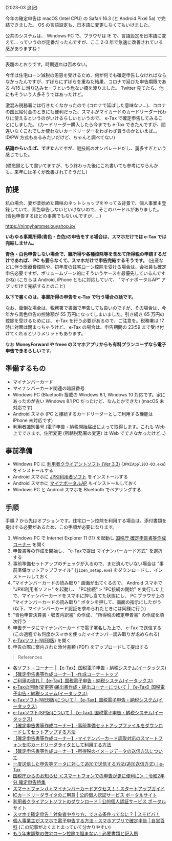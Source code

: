 (2023-03 追記)

今年の確定申告は macOS (Intel CPU) の Safari 16.3 (と Android Pixel 5a) で完結できました。
OS の言語設定も、日本語に変更しなくてもいけました。

公共のシステムは、 Windows PC で、ブラウザは IE で、言語設定を日本語に変えて... っていうのが定番だったんですが、ここ 2-3 年で急速に改善されている感がありますね！

---

表題のとおりです。時期遅れは否めない。

今年は住宅ローン減税の恩恵を受けるため、何が何でも確定申告しなければならなかったんですが、ずぼらにずぼらを重ねた結果、コロナで延びた申告期限である 4/15 に滑り込みセーフという危ない橋を渡りました。 Twitter 見てたら、他にもそういう人多そうではあったけど。

激混み税務署には行きたくなかったので (コロナで延ばした意味ない...)、コロナの国民給付金のときにも便利だった、スマホがマイカードのカードリーダー代わりに使えるというのがいけるらしいというので、 e-Tax で確定申告してみることにしました。 (カードリーダー購入したら今までも e-Tax できたんですが、間違いなくこれでしか使わないカードリーダーをわざわざ買うのかといえば。。 ID/PW 方式もあるみたいだけど、ちゃんと調べてない)

**結論からいえば、できた**んですが、謎技術のオンパレードだし、罠多すぎという感じでした。

(備忘録として書いてますが、もう終わった後にこれ書いても参考にならんかも。来年には多くが改善されてそうだし)

## 前提

私の場合、妻が昔始めた趣味のネットショップをやってる背景で、個人事業主登録していて、青色申告しないといけないので、そこのハードルがありました。
(青色申告するほどの事業でもないんですが......)

https://ninnyhammer.buyshop.jp/

**いわゆる事業所得(青色・白色)の申告をする場合は、スマホだけでは e-Tax では完結しません。**

**青色・白色申告しない場合で、雑所得や各種控除等を含めて所得税の申請するだけであれば、 PC も要らなくて、スマホだけで申告完結するそうです。**
(出産などに伴う医療費控除や、初年度の住宅ローン控除を受ける場合は、会社員も確定申告必要ですが、ボリュームゾーン的にそういうケースを最優先しているんですかね)
(こちらは Android, iPhone ともに対応していて、 "マイナポータルAP" アプリだけで完結するとのこと)

**以下で書くのは、事業所得の申告を e-Tax で行う場合の話です。**

なお、面倒な場合は、税務署で書面で申告しても良いのですが、その場合は、今年から青色申告の控除額が 55 万円になってしまいました。引き続き 65 万円の控除を受けるためには、 e-Tax を行う必要があるので、ご注意を。税務署は 17 時に対面は閉まっちゃうけど、 e-Tax の場合は、申告期間の 23:59 まで受け付けてくれるというメリットもあります。

なお **MoneyForward や freee のスマホアプリからも有料プランユーザなら電子申告できるらしい**です。

## 準備するもの

- マイナンバーカード
- マイナンバーカード関連の暗証番号
- Windows PC (Bluetooth 搭載の Windows 8.1, Windows 10 対応です。家にあったのが古い Windows 8.1 PC だったけど、なんとかできた) (macOS 未対応です)
- Android スマホ (PC と接続するカードリーダーとして利用する機能は iPhone 未対応です)
- 利用者識別番号 (電子申告・納税開始届出によって取得します。これも Web 上でできます。住所変更 (所轄税務署の変更) は Web でできなかったけど...)

## 事前準備

- Windows PC に [利用者クライアントソフト (Ver 3.3)](https://www.jpki.go.jp/download/win.html) (`JPKIAppli03-03.exe`) をインストールする
- Android スマホに [JPKI利用者ソフト](https://play.google.com/store/apps/details?id=jp.go.jpki.mobile.utility) をインストールする
- Android スマホに [マイナポータルAP](https://play.google.com/store/apps/details?id=jp.go.cas.mpa) もインストールしておく
- Windows PC と Android スマホを Bluetooth でペアリングする

## 手順

手順 7 から先はオプションです。住宅ローン控除を利用する場合は、添付書類を提出する必要があるため、この手順が必要になります。

1. Windows PC で Internet Explorer 11 (!?) を起動し [国税庁 確定申告書等作成コーナー](https://www.keisan.nta.go.jp/kyoutu/ky/sm/top#bsctrl) を開く
2. 申告書等の作成を開始し、 "e‐Taxで提出 マイナンバーカード方式" を選択する
3. 事前準備セットアップのチェックが入るので、まだ済んでいない場合は "事前準備セットアップファイル" (`jizen_setup.exe`) をダウンロードし、インストールしておく
4. "マイナンバーカードの読み取り" 画面が出てくるので、 Android スマホで "JPKI利用者ソフト" を起動し、 "PC接続" > "PC接続の開始" を実行した上で、マイナンバーカードをスマホに押し当てた状態にし、 PC ブラウザ上の "マイナンバーカードの読み取り" ボタンを押して、画面の指示にしたがう (以下、マイナンバーカード認証を求められたときには同様に行う)
5. "青色申告決算書・収支内訳書" の作成、 "所得税の確定申告書" の作成を順次行う
6. 申告データにマイナンバーカードで電子署名した上で、 e-Tax で送信する (この過程でも何度かスマホを使ったマイナンバー読み取りが求められる)
7. [e-Taxソフト(WEB版)](https://clientweb.e-tax.nta.go.jp/UF_WEB/WP000/FCSE00001/SE00S010SCR.do) を開く
8. 申告の際に案内された添付書類 (PDF) をアップロードして提出する

> References

- [各ソフト・コーナー | 【e-Tax】国税電子申告・納税システム(イータックス)](https://www.e-tax.nta.go.jp/software/software.htm)
- [【確定申告書等作成コーナー】-作成コーナートップ](https://www.keisan.nta.go.jp/kyoutu/ky/sm/top#bsctrl)
- [ご利用の流れ | 【e-Tax】国税電子申告・納税システム(イータックス)](https://www.e-tax.nta.go.jp/start/index.htm)
- [e-Taxの開始(変更等)届出書作成・提出コーナーについて | 【e-Tax】国税電子申告・納税システム(イータックス)](https://www.e-tax.nta.go.jp/todokedesho/index.htm)
- [e-Taxソフト(WEB版)について | 【e-Tax】国税電子申告・納税システム(イータックス)](https://www.e-tax.nta.go.jp/e-taxsoftweb/e-taxsoftweb.htm)
- [e-Taxソフト(SP版)について | 【e-Tax】国税電子申告・納税システム(イータックス)](https://www.e-tax.nta.go.jp/e-taxsoftsp/e-taxsoftsp.htm)
- [【確定申告書等作成コーナー】-事前準備セットアップファイルをダウンロードしてセットアップする方法](https://www.keisan.nta.go.jp/h28yokuaru/cat1/cat12/cat121/cid130.html)
- [【確定申告書等作成コーナー】-マイナンバーカード読取対応のスマートフォンをICカードリーダライタとして利用する方法](https://www.keisan.nta.go.jp/r2yokuaru/cat1/cat12/cat121/cid960.html)
- [【確定申告書等作成コーナー】-所得税のイメージデータの送信方法について](https://www.keisan.nta.go.jp/r2yokuaru/cat1/cat16/cat163/cid945.html)
- [一度送信した申告等データに対して追加で送信する方法(追加送信方式)｜e-Tax](https://www.e-tax.nta.go.jp/toiawase/qa/e-taxweb/34_02.htm)
- [国税庁からのお知らせ ＜スマートフォンでの申告が更に便利に＞：令和2年分 確定申告特集](https://www.nta.go.jp/taxes/shiraberu/shinkoku/tokushu/info-smartphone.htm)
- [スマートフォンｄｅマイナンバーカードアクセス！！スタートアップガイド](https://www2.jpki.go.jp/download/pdf/startupguide.pdf)
- [ICカードリーダライタのご用意 | 公的個人認証サービス ポータルサイト](https://www.jpki.go.jp/prepare/reader_writer.html)
- [利用者クライアントソフトのダウンロード | 公的個人認証サービス ポータルサイト](https://www.jpki.go.jp/download/)
- [スマホで確定申告！対象者ややり方、できる条件ってなに？ | スモビバ！](https://sumoviva.jp/article/1002130)
- [個人事業主がスマホで電子申告する方法 - スマホアプリで確定申告 | 自営百科](https://jiei.com/news/etax-way-app2021) (この記事がよくまとまっていて分かりやすい)
- [もう年末調整の住宅ローン控除で悩まない！必要書類と記入例](https://www.chibabank.co.jp/blog/housing-loan-deducation-yearend-tax-adjustment.html)
